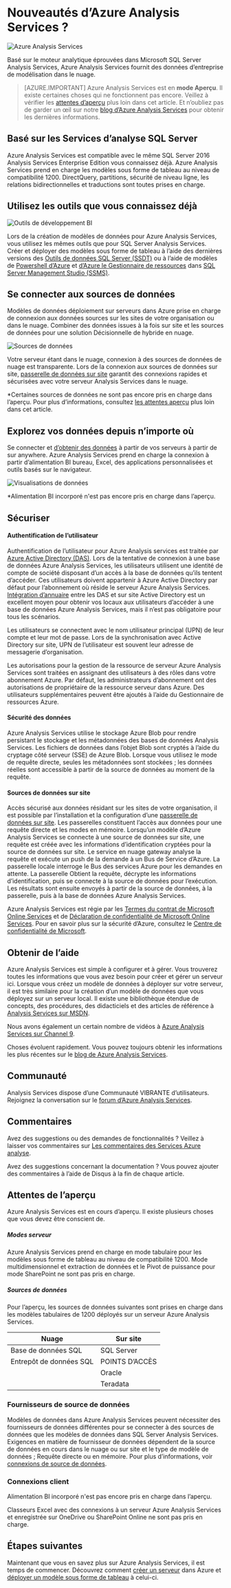 <properties
   pageTitle="Que sont les Services d’analyse Azure | Microsoft Azure"
   description="Afficher un récapitulatif complet des Services d’analyse dans Azure."
   services="analysis-services"
   documentationCenter=""
   authors="minewiskan"
   manager="erikre"
   editor=""
   tags=""/>
<tags
   ms.service="analysis-services"
   ms.devlang="NA"
   ms.topic="article"
   ms.tgt_pltfrm="NA"
   ms.workload="na"
   ms.date="10/25/2016"
   ms.author="owend"/>

# <a name="what-is-azure-analysis-services"></a>Nouveautés d’Azure Analysis Services ?
![Azure Analysis Services](./media/analysis-services-overview/aas-overview-aas-icon.png)

Basé sur le moteur analytique éprouvées dans Microsoft SQL Server Analysis Services, Azure Analysis Services fournit des données d’entreprise de modélisation dans le nuage.

> [AZURE.IMPORTANT] Azure Analysis Services est en **mode Aperçu**. Il existe certaines choses qui ne fonctionnent pas encore. Veillez à vérifier les [attentes d’aperçu](#preview-expectations) plus loin dans cet article. Et n’oubliez pas de garder un œil sur notre [blog d’Azure Analysis Services](https://go.microsoft.com/fwlink/?linkid=830920) pour obtenir les dernières informations.

## <a name="built-on-sql-server-analysis-services"></a>Basé sur les Services d’analyse SQL Server
Azure Analysis Services est compatible avec le même SQL Server 2016 Analysis Services Enterprise Edition vous connaissez déjà. Azure Analysis Services prend en charge les modèles sous forme de tableau au niveau de compatibilité 1200. DirectQuery, partitions, sécurité de niveau ligne, les relations bidirectionnelles et traductions sont toutes prises en charge.

## <a name="use-the-tools-you-already-know"></a>Utilisez les outils que vous connaissez déjà
![Outils de développement BI](./media/analysis-services-overview/aas-overview-dev-tools.png)

Lors de la création de modèles de données pour Azure Analysis Services, vous utilisez les mêmes outils que pour SQL Server Analysis Services. Créer et déployer des modèles sous forme de tableau à l’aide des dernières versions des [Outils de données SQL Server (SSDT)](https://msdn.microsoft.com/library/mt204009.aspx) ou à l’aide de modèles de [Powershell d’Azure](../powershell-install-configure.md) et [d’Azure le Gestionnaire de ressources](../azure-resource-manager/resource-group-overview.md) dans [SQL Server Management Studio (SSMS)](https://msdn.microsoft.com/library/mt238290.aspx).

## <a name="connect-to-data-sources"></a>Se connecter aux sources de données
Modèles de données déploiement sur serveurs dans Azure prise en charge de connexion aux données sources sur les sites de votre organisation ou dans le nuage. Combiner des données issues à la fois sur site et les sources de données pour une solution Décisionnelle de hybride en nuage.

![Sources de données](./media/analysis-services-overview/aas-overview-data-sources.png)

Votre serveur étant dans le nuage, connexion à des sources de données de nuage est transparente. Lors de la connexion aux sources de données sur site, [passerelle de données sur site](analysis-services-gateway.md) garantit des connexions rapides et sécurisées avec votre serveur Analysis Services dans le nuage.  

 \*Certaines sources de données ne sont pas encore pris en charge dans l’aperçu. Pour plus d’informations, consultez [les attentes aperçu](#preview-expectations) plus loin dans cet article.

## <a name="explore-your-data-from-anywhere"></a>Explorez vos données depuis n’importe où
Se connecter et [d’obtenir des données](analysis-services-connect.md) à partir de vos serveurs à partir de sur anywhere. Azure Analysis Services prend en charge la connexion à partir d’alimentation BI bureau, Excel, des applications personnalisées et outils basés sur le navigateur.

![Visualisations de données](./media/analysis-services-overview/aas-overview-visualization.png)

 \*Alimentation BI incorporé n'est pas encore pris en charge dans l’aperçu.

## <a name="secure"></a>Sécuriser

#### <a name="user-authentication"></a>Authentification de l’utilisateur
Authentification de l’utilisateur pour Azure Analysis services est traitée par [Azure Active Directory (DAS)](../active-directory/active-directory-whatis.md). Lors de la tentative de connexion à une base de données Azure Analysis Services, les utilisateurs utilisent une identité de compte de société disposant d’un accès à la base de données qu’ils tentent d’accéder. Ces utilisateurs doivent appartenir à Azure Active Directory par défaut pour l’abonnement où réside le serveur Azure Analysis Services. [Intégration d’annuaire](https://technet.microsoft.com/library/jj573653.aspx) entre les DAS et sur site Active Directory est un excellent moyen pour obtenir vos locaux aux utilisateurs d’accéder à une base de données Azure Analysis Services, mais il n’est pas obligatoire pour tous les scénarios.

Les utilisateurs se connectent avec le nom utilisateur principal (UPN) de leur compte et leur mot de passe. Lors de la synchronisation avec Active Directory sur site, UPN de l’utilisateur est souvent leur adresse de messagerie d’organisation.

Les autorisations pour la gestion de la ressource de serveur Azure Analysis Services sont traitées en assignant des utilisateurs à des rôles dans votre abonnement Azure. Par défaut, les administrateurs d’abonnement ont des autorisations de propriétaire de la ressource serveur dans Azure. Des utilisateurs supplémentaires peuvent être ajoutés à l’aide du Gestionnaire de ressources Azure.

#### <a name="data-security"></a>Sécurité des données
Azure Analysis Services utilise le stockage Azure Blob pour rendre persistant le stockage et les métadonnées des bases de données Analysis Services. Les fichiers de données dans l’objet Blob sont cryptés à l’aide du cryptage côté serveur (SSE) de Azure Blob. Lorsque vous utilisez le mode de requête directe, seules les métadonnées sont stockées ; les données réelles sont accessible à partir de la source de données au moment de la requête.

#### <a name="on-premises-data-sources"></a>Sources de données sur site
Accès sécurisé aux données résidant sur les sites de votre organisation, il est possible par l’installation et la configuration d’une [passerelle de données sur site](analysis-services-gateway.md). Les passerelles constituent l’accès aux données pour une requête directe et les modes en mémoire. Lorsqu’un modèle d’Azure Analysis Services se connecte à une source de données sur site, une requête est créée avec les informations d’identification cryptées pour la source de données sur site. Le service en nuage gateway analyse la requête et exécute un push de la demande à un Bus de Service d’Azure. La passerelle locale interroge le Bus des services Azure pour les demandes en attente. La passerelle Obtient la requête, décrypte les informations d’identification, puis se connecte à la source de données pour l’exécution. Les résultats sont ensuite envoyés à partir de la source de données, à la passerelle, puis à la base de données Azure Analysis Services.

Azure Analysis Services est régie par les [Termes du contrat de Microsoft Online Services](http://www.microsoftvolumelicensing.com/DocumentSearch.aspx?Mode=3&DocumentTypeId=31) et de [Déclaration de confidentialité de Microsoft Online Services](https://www.microsoft.com/privacystatement/OnlineServices/Default.aspx).
Pour en savoir plus sur la sécurité d’Azure, consultez le [Centre de confidentialité de Microsoft](https://www.microsoft.com/trustcenter/Security/AzureSecurity).

## <a name="get-help"></a>Obtenir de l’aide
Azure Analysis Services est simple à configurer et à gérer. Vous trouverez toutes les informations que vous avez besoin pour créer et gérer un serveur ici. Lorsque vous créez un modèle de données à déployer sur votre serveur, il est très similaire pour la création d’un modèle de données que vous déployez sur un serveur local. Il existe une bibliothèque étendue de concepts, des procédures, des didacticiels et des articles de référence à [Analysis Services sur MSDN](https://msdn.microsoft.com/library/bb522607.aspx).

Nous avons également un certain nombre de vidéos à [Azure Analysis Services sur Channel 9](https://channel9.msdn.com/series/Azure-Analysis-Services).

Choses évoluent rapidement. Vous pouvez toujours obtenir les informations les plus récentes sur le [blog de Azure Analysis Services](https://go.microsoft.com/fwlink/?linkid=830920).

## <a name="community"></a>Communauté
Analysis Services dispose d’une Communauté VIBRANTE d’utilisateurs. Rejoignez la conversation sur le [forum d’Azure Analysis Services](https://aka.ms/azureanalysisservicesforum).

## <a name="feedback"></a>Commentaires
Avez des suggestions ou des demandes de fonctionnalités ? Veillez à laisser vos commentaires sur [Les commentaires des Services Azure analyse](https://aka.ms/azureanalysisservicesfeedback).

Avez des suggestions concernant la documentation ? Vous pouvez ajouter des commentaires à l’aide de Disqus à la fin de chaque article.

## <a name="preview-expectations"></a>Attentes de l’aperçu
Azure Analysis Services est en cours d’aperçu. Il existe plusieurs choses que vous devez être conscient de.

##### <a name="server-modes"></a>Modes serveur
Azure Analysis Services prend en charge en mode tabulaire pour les modèles sous forme de tableau au niveau de compatibilité 1200. Mode multidimensionnel et extraction de données et le Pivot de puissance pour mode SharePoint ne sont pas pris en charge.

##### <a name="data-sources"></a>Sources de données
Pour l’aperçu, les sources de données suivantes sont prises en charge dans les modèles tabulaires de 1200 déployés sur un serveur Azure Analysis Services.

| **Nuage** | **Sur site** |
|--------------|------------|
| Base de données SQL | SQL Server |
| Entrepôt de données SQL | POINTS D’ACCÈS |
|      | Oracle |
|       | Teradata |


### <a name="data-source-providers"></a>Fournisseurs de source de données
Modèles de données dans Azure Analysis Services peuvent nécessiter des fournisseurs de données différentes pour se connecter à des sources de données que les modèles de données dans SQL Server Analysis Services. Exigences en matière de fournisseur de données dépendent de la source de données en cours dans le nuage ou sur site et le type de modèle de données ; Requête directe ou en mémoire. Pour plus d’informations, voir [connexions de source de données](analysis-services-datasource.md).


### <a name="client-connections"></a>Connexions client
Alimentation BI incorporé n'est pas encore pris en charge dans l’aperçu.

Classeurs Excel avec des connexions à un serveur Azure Analysis Services et enregistrée sur OneDrive ou SharePoint Online ne sont pas pris en charge.



## <a name="next-steps"></a>Étapes suivantes
Maintenant que vous en savez plus sur Azure Analysis Services, il est temps de commencer. Découvrez comment [créer un serveur](analysis-services-create-server.md) dans Azure et [déployer un modèle sous forme de tableau](analysis-services-deploy.md) à celui-ci.
